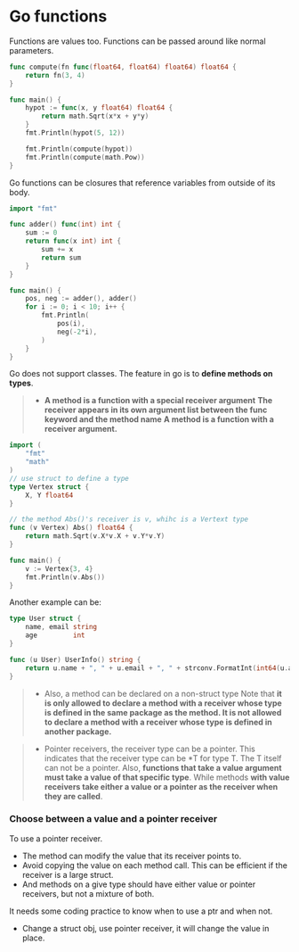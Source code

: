 # Go functions

Functions are values too. Functions can be passed around like normal parameters.

```Go
func compute(fn func(float64, float64) float64) float64 {
	return fn(3, 4)
}

func main() {
	hypot := func(x, y float64) float64 {
		return math.Sqrt(x*x + y*y)
	}
	fmt.Println(hypot(5, 12))

	fmt.Println(compute(hypot))
	fmt.Println(compute(math.Pow))
}
```

Go functions can be closures that reference variables from outside of its body.

```Go
import "fmt"

func adder() func(int) int {
	sum := 0
	return func(x int) int {
		sum += x
		return sum
	}
}

func main() {
	pos, neg := adder(), adder()
	for i := 0; i < 10; i++ {
		fmt.Println(
			pos(i),
			neg(-2*i),
		)
	}
}

```

Go does not support classes. The feature in go is to **define methods on types**.
> - **A method is a function with a special __receiver__ argument**
**The receiver appears in its own argument list between the func keyword and the method name**
**A method is a function with a receiver argument.**
```Go
import (
	"fmt"
	"math"
)
// use struct to define a type
type Vertex struct {
	X, Y float64
}

// the method Abs()'s receiver is v, whihc is a Vertext type
func (v Vertex) Abs() float64 {
	return math.Sqrt(v.X*v.X + v.Y*v.Y)
}

func main() {
	v := Vertex{3, 4}
	fmt.Println(v.Abs())
}

```
Another example can be:
```Go
type User struct {
	name, email string
	age         int
}

func (u User) UserInfo() string {
	return u.name + ", " + u.email + ", " + strconv.FormatInt(int64(u.age), 10)
}
```

> - Also, a method can be declared on a non-struct type
Note that **it is only allowed to declare a method with a receiver whose type is defined in the same package as the method. It is not allowed to declare a method with a receiver whose type is defined in another package.**

> - Pointer receivers, the receiver type can be a pointer.
This indicates that the receiver type can be *T for type T. The T itself can not be a pointer.
Also, **functions that take a value argument must take a value of that specific type**. While methods **with value receivers take either a value or a pointer as the receiver when they are called**.

### Choose between a value and a pointer receiver
To use a pointer receiver.
* The method can modify the value that its receiver points to.
* Avoid copying the value on each method call. This can be efficient if the receiver is a large struct.
* And methods on a give type should have either value or pointer receivers, but not a mixture of both.

It needs some coding practice to know when to use a ptr and when not.
* Change a struct obj, use pointer receiver, it will change the value in place.
